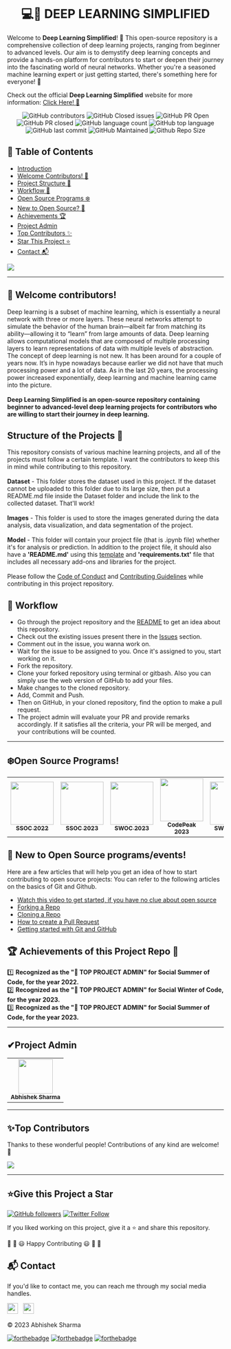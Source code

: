 <div align="center">

# 💻🧠 DEEP LEARNING SIMPLIFIED

</div>

Welcome to **Deep Learning Simplified**! 🎉 This open-source repository is a comprehensive collection of deep learning projects, ranging from beginner to advanced levels. Our aim is to demystify deep learning concepts and provide a hands-on platform for contributors to start or deepen their journey into the fascinating world of neural networks. Whether you're a seasoned machine learning expert or just getting started, there's something here for everyone! 🚀

Check out the official **Deep Learning Simplified** website for more information: [Click Here! 🎯](https://tinyurl.com/deep-learning-simplified)

<div align="center">

![GitHub contributors](https://img.shields.io/github/contributors/abhisheks008/DL-Simplified?style=for-the-badge&color=blue)
![GitHub Closed issues](https://img.shields.io/github/issues-closed-raw/abhisheks008/DL-Simplified?style=for-the-badge&color=brightgreen)
![GitHub PR Open](https://img.shields.io/github/issues-pr/abhisheks008/DL-Simplified?style=for-the-badge&color=aqua)
![GitHub PR closed](https://img.shields.io/github/issues-pr-closed-raw/abhisheks008/DL-Simplified?style=for-the-badge&color=blue)
![GitHub language count](https://img.shields.io/github/languages/count/abhisheks008/DL-Simplified?style=for-the-badge&color=brightgreen)
![GitHub top language](https://img.shields.io/github/languages/top/abhisheks008/DL-Simplified?style=for-the-badge&color=aqua)
![GitHub last commit](https://img.shields.io/github/last-commit/abhisheks008/DL-Simplified?style=for-the-badge&color=blue)
![GitHub Maintained](https://img.shields.io/badge/Maintained%3F-yes-brightgreen.svg?style=for-the-badge)
![Github Repo Size](https://img.shields.io/github/repo-size/abhisheks008/DL-Simplified?style=for-the-badge&color=aqua)

</div>

## 📑 Table of Contents
- [Introduction](#-deep-learning-simplified)
- [Welcome Contributors! 🔴](#-welcome-contributors)
- [Project Structure 📝](#structure-of-the-projects-)
- [Workflow 🧮](#-workflow)
- [Open Source Programs ❄️](#️open-source-programs)
- [New to Open Source? 🤔](#-new-to-open-source-programsevents)
- [Achievements 🏆](#-achievements-of-this-project-repo-)
- [Project Admin](#project-admin)
- [Top Contributors ✨](#top-contributors)
- [Star This Project ⭐](#give-this-project-a-star)
- [Contact 📬](#contact)

![](https://github.com/World-of-ML/DL-Simplified/blob/main/.github/Assets/deep%20learning%20(2).png)

****************************************************
## 🔴 Welcome contributors!
Deep learning is a subset of machine learning, which is essentially a neural network with three or more layers. These neural networks attempt to simulate the behavior of the human brain—albeit far from matching its ability—allowing it to “learn” from large amounts of data. Deep learning allows computational models that are composed of multiple processing layers to learn representations of data with multiple levels of abstraction. The concept of deep learning is not new. It has been around for a couple of years now. It’s in hype nowadays because earlier we did not have that much processing power and a lot of data. As in the last 20 years, the processing power increased exponentially, deep learning and machine learning came into the picture. </br> </br>
**Deep Learning Simplified is an open-source repository containing beginner to advanced-level deep learning projects for contributors who are willing to start their journey in deep learning.**

## Structure of the Projects 📝
This repository consists of various machine learning projects, and all of the projects must follow a certain template. I want the contributors to keep this in mind while contributing to this repository. <br><br>
**Dataset** - This folder stores the dataset used in this project. If the dataset cannot be uploaded to this folder due to its large size, then put a README.md file inside the Dataset folder and include the link to the collected dataset. That'll work!<br><br>
**Images** - This folder is used to store the images generated during the data analysis, data visualization, and data segmentation of the project.<br><br>
**Model** - This folder will contain your project file (that is .ipynb file) whether it's for analysis or prediction. In addition to the project file, it should also have a **'README.md'** using this [template](https://github.com/abhisheks008/DL-Simplified/blob/main/.github/readme_template.md) and **'requirements.txt'** file that includes all necessary add-ons and libraries for the project.</br></br>
Please follow the [Code of Conduct](https://github.com/abhisheks008/DL-Simplified/blob/main/Code_of_conduct.md) and [Contributing Guidelines](https://github.com/abhisheks008/DL-Simplified/blob/main/CONTRIBUTING.md) while contributing in this project repository.

## 🧮 Workflow
- Go through the project repository and the [README](https://github.com/World-of-ML/DL-Simplified/blob/main/README.md) to get an idea about this repository.
- Check out the existing issues present there in the [Issues](https://github.com/World-of-ML/DL-Simplified/issues) section.
- Comment out in the issue, you wanna work on.
- Wait for the issue to be assigned to you. Once it's assigned to you, start working on it.
- Fork the repository.
- Clone your forked repository using terminal or gitbash. Also you can simply use the web version of GitHub to add your files.
- Make changes to the cloned repository.
- Add, Commit and Push.
- Then on GitHub, in your cloned repository, find the option to make a pull request.
- The project admin will evaluate your PR and provide remarks accordingly. If it satisfies all the criteria, your PR will be merged, and your contributions will be counted.


************************************************************
## ❄️Open Source Programs!
<table>
<tr>
  <td align="center">
<a href="https://ssoc.getsocialnow.co/#"><img width="100px" src="https://github.com/World-of-ML/DL-Simplified/assets/68724349/67bf9f12-3031-495d-a884-76c1c6437707" /><br /><sub><b>SSOC 2022</b></sub></a>
 </td>
  <td align="center">
<a href="https://hack2skill.com/hack/ssoc"><img width="100px" src="https://github.com/World-of-ML/DL-Simplified/assets/68724349/67bf9f12-3031-495d-a884-76c1c6437707"><br /><sub><b>SSOC 2023</b></sub></a>
 </td>
 <td align="center">
<a href="https://swoc.getsocialnow.co/"><img src="https://media-exp1.licdn.com/dms/image/C560BAQGh8hr-FgbrHw/company-logo_200_200/0/1602422883512?e=2159024400&v=beta&t=s8IX2pN1J2v5SRRbgzVNzxnQ2rWeeMq2Xb__BYW60qE" width=100px height=100px /><br /><sub><b>SWOC 2023</b></sub></a>
 </td>
  <td align="center">
<a href="https://www.codepeak.tech/"><img src="https://github.com/World-of-ML/Play-With-Python/blob/main/Assets/Screenshot%202022-12-02%20190456.png" width=100px height=100px /><br /><sub><b>CodePeak 2023</b></sub></a>
 </td>
  <td align="center">
<a href="https://swoc.getsocialnow.co/"><img src="https://media-exp1.licdn.com/dms/image/C560BAQGh8hr-FgbrHw/company-logo_200_200/0/1602422883512?e=2159024400&v=beta&t=s8IX2pN1J2v5SRRbgzVNzxnQ2rWeeMq2Xb__BYW60qE" width=100px height=100px /><br /><sub><b>SWOC 2024</b></sub></a>
 </td>
  <td align="center">
<a href="https://gssoc.girlscript.tech/"><img src="https://media.licdn.com/dms/image/C510BAQGSObrO0QPlMQ/company-logo_200_200/0/1630597186826/girlscriptsoc_logo?e=1722470400&v=beta&t=riGIryHFCH81TLbHmS3YZhyuz4ymzuYKgIXY0MpP14M" width=100px height=100px /><br /><sub><b>GSSoC 2024</b></sub></a>
 </td>
</tr>
</table>

## 🤔 New to Open Source programs/events!
Here are a few articles that will help you get an idea of how to start contributing to open source projects:
You can refer to the following articles on the basics of Git and Github.
- [Watch this video to get started, if you have no clue about open source](https://youtu.be/SYtPC9tHYyQ)
- [Forking a Repo](https://help.github.com/en/github/getting-started-with-github/fork-a-repo)
- [Cloning a Repo](https://help.github.com/en/desktop/contributing-to-projects/creating-a-pull-request)
- [How to create a Pull Request](https://opensource.com/article/19/7/create-pull-request-github)
- [Getting started with Git and GitHub](https://towardsdatascience.com/getting-started-with-git-and-github-6fcd0f2d4ac6)


## 🏆 Achievements of this Project Repo 🎉
:one: **Recognized as the "🥇 TOP PROJECT ADMIN" for Social Summer of Code, for the year 2022.** </br>
:two: **Recognized as the "🥇 TOP PROJECT ADMIN" for Social Winter of Code, for the year 2023.** </br>
:three: **Recognized as the "🥇 TOP PROJECT ADMIN" for Social Summer of Code, for the year 2023.** </br>

*************************************************************

<h2>✔Project Admin</h2>

<table>
  <tr>
<td align="center"><a href="https://github.com/abhisheks008"><img src="https://avatars.githubusercontent.com/u/68724349?v=4" width="80px;" alt=""/><br /><sub><b>Abhishek Sharma</b></sub></a></td>
  </tr>
</table>


****************************************************************
<h2>✨Top Contributors</h2>   

Thanks to these wonderful people! Contributions of any kind are welcome! 🚀

<!-- ALL-CONTRIBUTORS-LIST:START - Do not remove or modify this section -->
<!-- prettier-ignore-start -->
<!-- markdownlint-disable -->

<a href="https://github.com/abhisheks008/DL-Simplified/graphs/contributors">
  <img src="https://contrib.rocks/image?repo=abhisheks008/DL-Simplified" />
</a>

<!-- markdownlint-enable -->
<!-- prettier-ignore-end -->
<!-- ALL-CONTRIBUTORS-LIST:END -->

**************************************************************
<h2>⭐Give this Project a Star</h2>

[![GitHub followers](https://img.shields.io/github/followers/abhisheks008.svg?label=Follow%20@abhisheks008&style=social)](https://github.com/abhisheks008/)  [![Twitter Follow](https://img.shields.io/twitter/follow/abhishek_py3?style=social)](https://twitter.com/abhishek_py3)

If you liked working on this project, give it a ⭐ and share this repository.

🎉 🎊 😃 Happy Contributing 😃 🎊 🎉

<h2>📬 Contact</h2>

If you'd like to contact me, you can reach me through my social media handles.

<a href="https://twitter.com/abhishek_py3"><img src="https://seeklogo.com/images/T/twitter-icon-circle-blue-logo-0902F48837-seeklogo.com.png" width="25"></img></a>&nbsp;&nbsp; <a href="https://www.linkedin.com/in/abhishek-sharma-aa06a9183/"><img src="https://www.felberpr.com/wp-content/uploads/linkedin-logo.png" width="25"></img></a>


© 2023 Abhishek Sharma


[![forthebadge](https://forthebadge.com/images/badges/built-with-love.svg)](https://forthebadge.com) [![forthebadge](https://forthebadge.com/images/badges/built-by-developers.svg)](https://forthebadge.com) [![forthebadge](https://forthebadge.com/images/badges/built-with-swag.svg)](https://forthebadge.com) 
